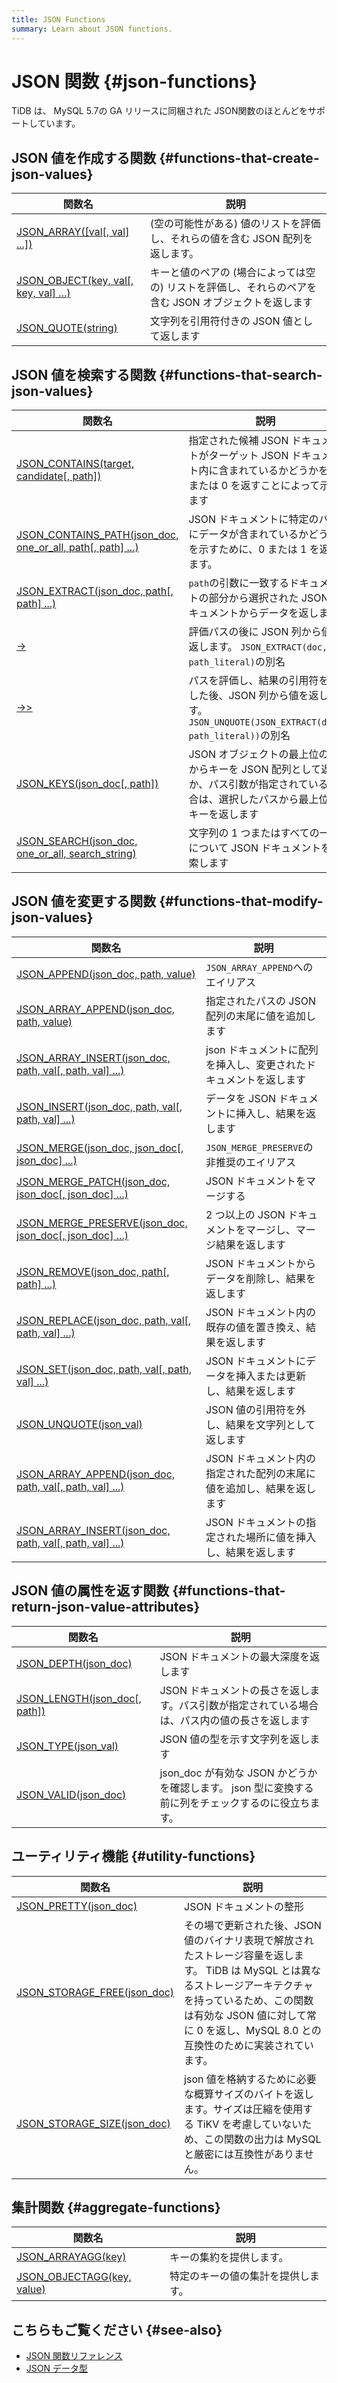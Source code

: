 ```yaml
---
title: JSON Functions
summary: Learn about JSON functions.
---
```


# JSON 関数 {#json-functions}

TiDB は、 MySQL 5.7の GA リリースに同梱された JSON関数のほとんどをサポートしています。

## JSON 値を作成する関数 {#functions-that-create-json-values}

| 関数名                                                     | 説明                                                      |
| ------------------------------------------------------- | ------------------------------------------------------- |
| [JSON\_ARRAY(\[val\[, val\] ...\])][json_array]         | (空の可能性がある) 値のリストを評価し、それらの値を含む JSON 配列を返します。             |
| [JSON\_OBJECT(key, val\[, key, val\] ...)][json_object] | キーと値のペアの (場合によっては空の) リストを評価し、それらのペアを含む JSON オブジェクトを返します |
| [JSON\_QUOTE(string)][json_quote]                       | 文字列を引用符付きの JSON 値として返します                                |

## JSON 値を検索する関数 {#functions-that-search-json-values}

| 関数名                                                                                     | 説明                                                                                    |
| --------------------------------------------------------------------------------------- | ------------------------------------------------------------------------------------- |
| [JSON\_CONTAINS(target, candidate\[, path\])][json_contains]                            | 指定された候補 JSON ドキュメントがターゲット JSON ドキュメント内に含まれているかどうかを 1 または 0 を返すことによって示します              |
| [JSON\_CONTAINS\_PATH(json\_doc, one\_or\_all, path\[, path\] ...)][json_contains_path] | JSON ドキュメントに特定のパスにデータが含まれているかどうかを示すために、0 または 1 を返します。                                 |
| [JSON\_EXTRACT(json\_doc, path\[, path\] ...)][json_extract]                            | `path`の引数に一致するドキュメントの部分から選択された JSON ドキュメントからデータを返します                                  |
| [->][json_short_extract]                                                                | 評価パスの後に JSON 列から値を返します。 `JSON_EXTRACT(doc, path_literal)`の別名                          |
| [->>][json_short_extract_unquote]                                                       | パスを評価し、結果の引用符を外した後、JSON 列から値を返します。 `JSON_UNQUOTE(JSON_EXTRACT(doc, path_literal))`の別名 |
| [JSON\_KEYS(json\_doc\[, path\])][json_keys]                                            | JSON オブジェクトの最上位の値からキーを JSON 配列として返すか、パス引数が指定されている場合は、選択したパスから最上位のキーを返します              |
| [JSON\_SEARCH(json\_doc, one\_or\_all, search\_string)][json_search]                    | 文字列の 1 つまたはすべての一致について JSON ドキュメントを検索します                                               |

## JSON 値を変更する関数 {#functions-that-modify-json-values}

| 関数名                                                                                   | 説明                                    |
| ------------------------------------------------------------------------------------- | ------------------------------------- |
| [JSON\_APPEND(json\_doc, path, value)][json_append]                                   | `JSON_ARRAY_APPEND`へのエイリアス            |
| [JSON\_ARRAY\_APPEND(json\_doc, path, value)][json_array_append]                      | 指定されたパスの JSON 配列の末尾に値を追加します           |
| [JSON\_ARRAY\_INSERT(json\_doc, path, val\[, path, val\] ...)][json_array_insert]     | json ドキュメントに配列を挿入し、変更されたドキュメントを返します   |
| [JSON\_INSERT(json\_doc, path, val\[, path, val\] ...)][json_insert]                  | データを JSON ドキュメントに挿入し、結果を返します          |
| [JSON\_MERGE(json\_doc, json\_doc\[, json\_doc\] ...)][json_merge]                    | `JSON_MERGE_PRESERVE`の非推奨のエイリアス       |
| [JSON\_MERGE\_PATCH(json\_doc, json\_doc\[, json\_doc\] ...)][json_merge_patch]       | JSON ドキュメントをマージする                     |
| [JSON\_MERGE\_PRESERVE(json\_doc, json\_doc\[, json\_doc\] ...)][json_merge_preserve] | 2 つ以上の JSON ドキュメントをマージし、マージ結果を返します    |
| [JSON\_REMOVE(json\_doc, path\[, path\] ...)][json_remove]                            | JSON ドキュメントからデータを削除し、結果を返します          |
| [JSON\_REPLACE(json\_doc, path, val\[, path, val\] ...)][json_replace]                | JSON ドキュメント内の既存の値を置き換え、結果を返します        |
| [JSON\_SET(json\_doc, path, val\[, path, val\] ...)][json_set]                        | JSON ドキュメントにデータを挿入または更新し、結果を返します      |
| [JSON\_UNQUOTE(json\_val)][json_unquote]                                              | JSON 値の引用符を外し、結果を文字列として返します           |
| [JSON\_ARRAY\_APPEND(json\_doc, path, val\[, path, val\] ...)][json_array_append]     | JSON ドキュメント内の指定された配列の末尾に値を追加し、結果を返します |
| [JSON\_ARRAY\_INSERT(json\_doc, path, val\[, path, val\] ...)][json_array_insert]     | JSON ドキュメントの指定された場所に値を挿入し、結果を返します     |

## JSON 値の属性を返す関数 {#functions-that-return-json-value-attributes}

| 関数名                                              | 説明                                                           |
| ------------------------------------------------ | ------------------------------------------------------------ |
| [JSON\_DEPTH(json\_doc)][json_depth]             | JSON ドキュメントの最大深度を返します                                        |
| [JSON\_LENGTH(json\_doc\[, path\])][json_length] | JSON ドキュメントの長さを返します。パス引数が指定されている場合は、パス内の値の長さを返します            |
| [JSON\_TYPE(json\_val)][json_type]               | JSON 値の型を示す文字列を返します                                          |
| [JSON\_VALID(json\_doc)][json_valid]             | json_doc が有効な JSON かどうかを確認します。 json 型に変換する前に列をチェックするのに役立ちます。 |

## ユーティリティ機能 {#utility-functions}

| 関数名                                                 | 説明                                                                                                                                          |
| --------------------------------------------------- | ------------------------------------------------------------------------------------------------------------------------------------------- |
| [JSON\_PRETTY(json\_doc)][json_pretty]              | JSON ドキュメントの整形                                                                                                                              |
| [JSON\_STORAGE\_FREE(json\_doc)][json_storage_free] | その場で更新された後、JSON 値のバイナリ表現で解放されたストレージ容量を返します。 TiDB は MySQL とは異なるストレージアーキテクチャを持っているため、この関数は有効な JSON 値に対して常に 0 を返し、MySQL 8.0 との互換性のために実装されています。 |
| [JSON\_STORAGE\_SIZE(json\_doc)][json_storage_size] | json 値を格納するために必要な概算サイズのバイトを返します。サイズは圧縮を使用する TiKV を考慮していないため、この関数の出力は MySQL と厳密には互換性がありません。                                                  |

## 集計関数 {#aggregate-functions}

| 関数名                                           | 説明                |
| --------------------------------------------- | ----------------- |
| [JSON\_ARRAYAGG(key)][json_arrayagg]          | キーの集約を提供します。      |
| [JSON\_OBJECTAGG(key, value)][json_objectagg] | 特定のキーの値の集計を提供します。 |

## こちらもご覧ください {#see-also}

-   [JSON 関数リファレンス](https://dev.mysql.com/doc/refman/5.7/en/json-function-reference.html)
-   [JSON データ型](/data-type-json.md)

[json_extract]: https://dev.mysql.com/doc/refman/5.7/en/json-search-functions.html#function_json-extract

[json_short_extract]: https://dev.mysql.com/doc/refman/5.7/en/json-search-functions.html#operator_json-column-path

[json_short_extract_unquote]: https://dev.mysql.com/doc/refman/5.7/en/json-search-functions.html#operator_json-inline-path

[json_unquote]: https://dev.mysql.com/doc/refman/5.7/en/json-modification-functions.html#function_json-unquote

[json_type]: https://dev.mysql.com/doc/refman/5.7/en/json-attribute-functions.html#function_json-type

[json_set]: https://dev.mysql.com/doc/refman/5.7/en/json-modification-functions.html#function_json-set

[json_insert]: https://dev.mysql.com/doc/refman/5.7/en/json-modification-functions.html#function_json-insert

[json_replace]: https://dev.mysql.com/doc/refman/5.7/en/json-modification-functions.html#function_json-replace

[json_remove]: https://dev.mysql.com/doc/refman/5.7/en/json-modification-functions.html#function_json-remove

[json_merge]: https://dev.mysql.com/doc/refman/5.7/en/json-modification-functions.html#function_json-merge

[json_merge_patch]: https://dev.mysql.com/doc/refman/5.7/en/json-modification-functions.html#function_json-merge-patch

[json_merge_preserve]: https://dev.mysql.com/doc/refman/5.7/en/json-modification-functions.html#function_json-merge-preserve

[json_object]: https://dev.mysql.com/doc/refman/5.7/en/json-creation-functions.html#function_json-object

[json_array]: https://dev.mysql.com/doc/refman/5.7/en/json-creation-functions.html#function_json-array

[json_keys]: https://dev.mysql.com/doc/refman/5.7/en/json-search-functions.html#function_json-keys

[json_length]: https://dev.mysql.com/doc/refman/5.7/en/json-attribute-functions.html#function_json-length

[json_valid]: https://dev.mysql.com/doc/refman/5.7/en/json-attribute-functions.html#function_json-valid

[json_quote]: https://dev.mysql.com/doc/refman/5.7/en/json-creation-functions.html#function_json-quote

[json_contains]: https://dev.mysql.com/doc/refman/5.7/en/json-search-functions.html#function_json-contains

[json_contains_path]: https://dev.mysql.com/doc/refman/5.7/en/json-search-functions.html#function_json-contains-path

[json_arrayagg]: https://dev.mysql.com/doc/refman/5.7/en/aggregate-functions.html#function_json-arrayagg

[json_depth]: https://dev.mysql.com/doc/refman/5.7/en/json-attribute-functions.html#function_json-depth

[json_search]: https://dev.mysql.com/doc/refman/5.7/en/json-search-functions.html#function_json-search

[json_append]: https://dev.mysql.com/doc/refman/5.7/en/json-modification-functions.html#function_json-append

[json_array_append]: https://dev.mysql.com/doc/refman/5.7/en/json-modification-functions.html#function_json-array-append

[json_array_insert]: https://dev.mysql.com/doc/refman/5.7/en/json-modification-functions.html#function_json-array-insert

[json_arrayagg]: https://dev.mysql.com/doc/refman/5.7/en/aggregate-functions.html#function_json-arrayagg

[json_objectagg]: https://dev.mysql.com/doc/refman/5.7/en/aggregate-functions.html#function_json-objectagg

[json_pretty]: https://dev.mysql.com/doc/refman/5.7/en/json-utility-functions.html#function_json-pretty

[json_storage_free]: https://dev.mysql.com/doc/refman/8.0/en/json-utility-functions.html#function_json-storage-free

[json_storage_size]: https://dev.mysql.com/doc/refman/5.7/en/json-utility-functions.html#function_json-storage-size
